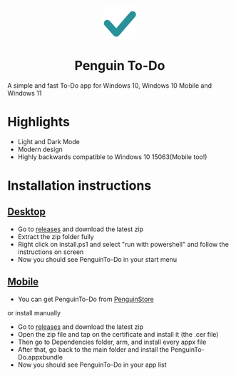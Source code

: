 <div align="center">
  <img src="images/todoIcon.png" height="75" width="75" />
  <h1>Penguin To-Do</h1>
</div>

A simple and fast To-Do app for Windows 10, Windows 10 Mobile and Windows 11

# Highlights
- Light and Dark Mode
- Modern design
- Highly backwards compatible to Windows 10 15063(Mobile too!)

# Installation instructions

## <ins>Desktop</ins>
- Go to <a href="https://github.com/Pinguin2001/Penguin-ToDo/releases">releases</a> and download the latest zip
- Extract the zip folder fully
- Right click on install.ps1 and select "run with powershell" and follow the instructions on screen
- Now you should see PenguinTo-Do in your start menu

## <ins>Mobile</ins>

- You can get PenguinTo-Do from <a href="https://github.com/Pinguin2001/PenguinStoreUWP/releases">PenguinStore</a>

or install manually

- Go to <a href="https://github.com/Pinguin2001/Penguin-ToDo/releases">releases</a> and download the latest zip
- Open the zip file and tap on the certificate and install it (the .cer file)
- Then go to Dependencies folder, arm, and install every appx file
- After that, go back to the main folder and install the PenguinTo-Do.appxbundle
- Now you should see PenguinTo-Do in your app list
